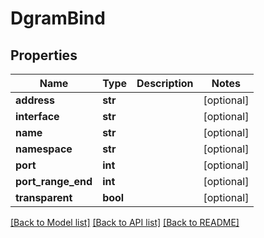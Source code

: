 # DgramBind

## Properties
Name | Type | Description | Notes
------------ | ------------- | ------------- | -------------
**address** | **str** |  | [optional] 
**interface** | **str** |  | [optional] 
**name** | **str** |  | [optional] 
**namespace** | **str** |  | [optional] 
**port** | **int** |  | [optional] 
**port_range_end** | **int** |  | [optional] 
**transparent** | **bool** |  | [optional] 

[[Back to Model list]](../README.md#documentation-for-models) [[Back to API list]](../README.md#documentation-for-api-endpoints) [[Back to README]](../README.md)

